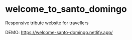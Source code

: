 # welcome_to_santo_domingo
 Responsive tribute website for travellers 
 
 DEMO:
 https://welcome-santo-domingo.netlify.app/
